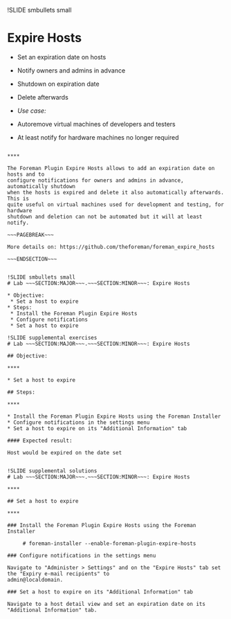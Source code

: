 !SLIDE smbullets small
# Expire Hosts

* Set an expiration date on hosts
 * Notify owners and admins in advance
 * Shutdown on expiration date
 * Delete afterwards

* _Use case:_ 
 * Autoremove virtual machines of developers and testers
 * At least notify for hardware machines no longer required

~~~SECTION:handouts~~~

****

The Foreman Plugin Expire Hosts allows to add an expiration date on hosts and to
configure notifications for owners and admins in advance, automatically shutdown
when the hosts is expired and delete it also automatically afterwards. This is
quite useful on virtual machines used for development and testing, for hardware
shutdown and deletion can not be automated but it will at least notify.

~~~PAGEBREAK~~~

More details on: https://github.com/theforeman/foreman_expire_hosts

~~~ENDSECTION~~~


!SLIDE smbullets small
# Lab ~~~SECTION:MAJOR~~~.~~~SECTION:MINOR~~~: Expire Hosts

* Objective:
 * Set a host to expire
* Steps:
 * Install the Foreman Plugin Expire Hosts
 * Configure notifications
 * Set a host to expire

!SLIDE supplemental exercises
# Lab ~~~SECTION:MAJOR~~~.~~~SECTION:MINOR~~~: Expire Hosts

## Objective:

****

* Set a host to expire

## Steps:

****

* Install the Foreman Plugin Expire Hosts using the Foreman Installer
* Configure notifications in the settings menu
* Set a host to expire on its "Additional Information" tab

#### Expected result:

Host would be expired on the date set


!SLIDE supplemental solutions
# Lab ~~~SECTION:MAJOR~~~.~~~SECTION:MINOR~~~: Expire Hosts

****

## Set a host to expire

****

### Install the Foreman Plugin Expire Hosts using the Foreman Installer

     # foreman-installer --enable-foreman-plugin-expire-hosts

### Configure notifications in the settings menu

Navigate to "Administer > Settings" and on the "Expire Hosts" tab set the "Expiry e-mail recipients" to
admin@localdomain.

### Set a host to expire on its "Additional Information" tab

Navigate to a host detail view and set an expiration date on its "Additional Information" tab.
